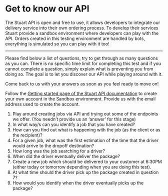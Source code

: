 # Get to know our API

The Stuart API is open and free to use, it allows developers to integrate our delivery service into their own ordering process. To develop their services Stuart provide a sandbox environment where developers can play with the API. Orders created in this testing environment are handled by bots, everything is simulated so you can play with it too!

---
Please find below a list of questions, try to get through as many questions as you can. There is no specific time limit for completing this test and if you cannot complete a question, simply explain what is preventing you from doing so. The goal is to let you discover our API while playing around with it.

Come back to us with your answers as soon as you feel ready to move on!

Follow the [Getting started page of the Stuart API documentation](https://stuart.api-docs.io/v2/general-topics/getting-started) to create your own account in the Sandbox environment. Provide us with the email address used to create the account. 
1. Play around creating jobs via API and trying out some of the endpoints we offer. (You needn’t provide us an ‘answer’ for this stage)
2. In what way/s can you identify a job that you have created?
3. How can you find out what is happening with the job (as the client or as the recipient)? 
4. For a given job, what was the first estimation of the time that the driver would arrive to the dropoff destination?
5. How long was the job searching for a driver?
6. When did the driver eventually deliver the package?
7. Create a new job which should be delivered to your customer at 6:30PM (either today or tomorrow depending when you are doing this test). 
8. At what time should the driver pick up the package created in question 7?
9. How would you identify when the driver eventually picks up the package?



